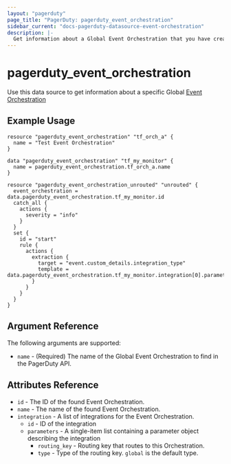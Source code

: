 ```yaml
---
layout: "pagerduty"
page_title: "PagerDuty: pagerduty_event_orchestration"
sidebar_current: "docs-pagerduty-datasource-event-orchestration"
description: |-
  Get information about a Global Event Orchestration that you have created.
---
```


# pagerduty\_event_orchestration

Use this data source to get information about a specific Global [Event Orchestration][1]

## Example Usage
```hcl
resource "pagerduty_event_orchestration" "tf_orch_a" {
  name = "Test Event Orchestration"
}

data "pagerduty_event_orchestration" "tf_my_monitor" {
  name = pagerduty_event_orchestration.tf_orch_a.name
}

resource "pagerduty_event_orchestration_unrouted" "unrouted" {
  event_orchestration = data.pagerduty_event_orchestration.tf_my_monitor.id
  catch_all {
    actions {
      severity = "info"
    }
  }
  set {
    id = "start"
    rule {
      actions {
        extraction {
          target = "event.custom_details.integration_type"
          template = data.pagerduty_event_orchestration.tf_my_monitor.integration[0].parameters[0].type
        }
      }
    }
  }
}
```

## Argument Reference

The following arguments are supported:

* `name` - (Required) The name of the Global Event Orchestration to find in the PagerDuty API.

## Attributes Reference

* `id` - The ID of the found Event Orchestration.
* `name` - The name of the found Event Orchestration.
* `integration` - A list of integrations for the Event Orchestration.
  * `id` - ID of the integration
  * `parameters` - A single-item list containing a parameter object describing the integration
      * `routing_key` - Routing key that routes to this Orchestration.
      * `type` - Type of the routing key. `global` is the default type.


[1]: https://developer.pagerduty.com/api-reference/7ba0fe7bdb26a-list-event-orchestrations
